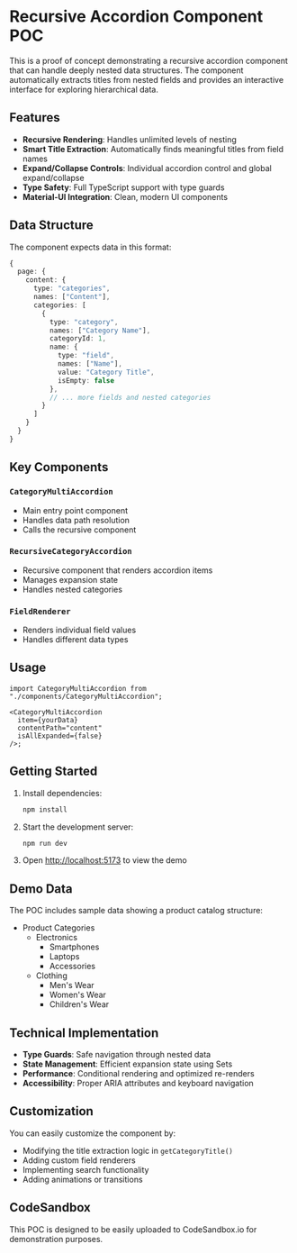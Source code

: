 # Recursive Accordion Component POC

This is a proof of concept demonstrating a recursive accordion component that can handle deeply nested data structures. The component automatically extracts titles from nested fields and provides an interactive interface for exploring hierarchical data.

## Features

- **Recursive Rendering**: Handles unlimited levels of nesting
- **Smart Title Extraction**: Automatically finds meaningful titles from field names
- **Expand/Collapse Controls**: Individual accordion control and global expand/collapse
- **Type Safety**: Full TypeScript support with type guards
- **Material-UI Integration**: Clean, modern UI components

## Data Structure

The component expects data in this format:

```typescript
{
  page: {
    content: {
      type: "categories",
      names: ["Content"],
      categories: [
        {
          type: "category",
          names: ["Category Name"],
          categoryId: 1,
          name: {
            type: "field",
            names: ["Name"],
            value: "Category Title",
            isEmpty: false
          },
          // ... more fields and nested categories
        }
      ]
    }
  }
}
```

## Key Components

### `CategoryMultiAccordion`

- Main entry point component
- Handles data path resolution
- Calls the recursive component

### `RecursiveCategoryAccordion`

- Recursive component that renders accordion items
- Manages expansion state
- Handles nested categories

### `FieldRenderer`

- Renders individual field values
- Handles different data types

## Usage

```tsx
import CategoryMultiAccordion from "./components/CategoryMultiAccordion";

<CategoryMultiAccordion
  item={yourData}
  contentPath="content"
  isAllExpanded={false}
/>;
```

## Getting Started

1. Install dependencies:

   ```bash
   npm install
   ```

2. Start the development server:

   ```bash
   npm run dev
   ```

3. Open [http://localhost:5173](http://localhost:5173) to view the demo

## Demo Data

The POC includes sample data showing a product catalog structure:

- Product Categories
  - Electronics
    - Smartphones
    - Laptops
    - Accessories
  - Clothing
    - Men's Wear
    - Women's Wear
    - Children's Wear

## Technical Implementation

- **Type Guards**: Safe navigation through nested data
- **State Management**: Efficient expansion state using Sets
- **Performance**: Conditional rendering and optimized re-renders
- **Accessibility**: Proper ARIA attributes and keyboard navigation

## Customization

You can easily customize the component by:

- Modifying the title extraction logic in `getCategoryTitle()`
- Adding custom field renderers
- Implementing search functionality
- Adding animations or transitions

## CodeSandbox

This POC is designed to be easily uploaded to CodeSandbox.io for demonstration purposes.
